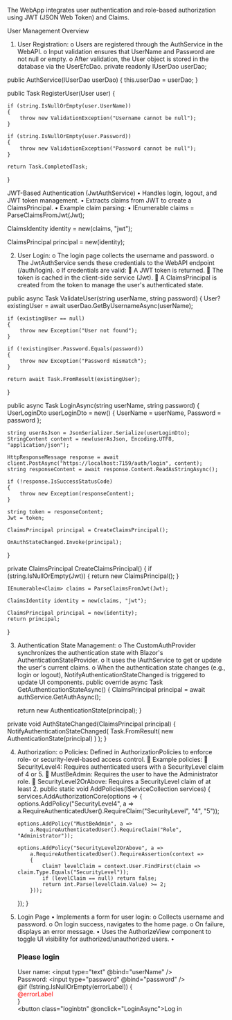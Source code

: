 The WebApp integrates user authentication and role-based authorization using JWT (JSON Web Token) and Claims.

User Management Overview
1.	User Registration:
o	Users are registered through the AuthService in the WebAPI.
o	Input validation ensures that UserName and Password are not null or empty.
o	After validation, the User object is stored in the database via the UserEfcDao.
private readonly IUserDao userDao;

public AuthService(IUserDao userDao)
{
    this.userDao = userDao;
}

public Task RegisterUser(User user)
{

    if (string.IsNullOrEmpty(user.UserName))
    {
        throw new ValidationException("Username cannot be null");
    }

    if (string.IsNullOrEmpty(user.Password))
    {
        throw new ValidationException("Password cannot be null");
    }
    
    return Task.CompletedTask;
}

JWT-Based Authentication (JwtAuthService)
•	Handles login, logout, and JWT token management.
•	Extracts claims from JWT to create a ClaimsPrincipal.
•	Example claim parsing:
•	IEnumerable<Claim> claims = ParseClaimsFromJwt(Jwt);

ClaimsIdentity identity = new(claims, "jwt");

ClaimsPrincipal principal = new(identity);


2.	User Login:
o	The login page collects the username and password.
o	The JwtAuthService sends these credentials to the WebAPI endpoint (/auth/login).
o	If credentials are valid:
	A JWT token is returned.
	The token is cached in the client-side service (Jwt).
	A ClaimsPrincipal is created from the token to manage the user's authenticated state.

public async Task<User> ValidateUser(string userName, string password)
{
    User? existingUser = await userDao.GetByUsernameAsync(userName);
    
    if (existingUser == null)
    {
        throw new Exception("User not found");
    }

    if (!existingUser.Password.Equals(password))
    {
        throw new Exception("Password mismatch");
    }

    return await Task.FromResult(existingUser);
}

public async Task LoginAsync(string userName, string password)
{
    UserLoginDto userLoginDto = new()
    {
        UserName = userName,
        Password = password
    };

    string userAsJson = JsonSerializer.Serialize(userLoginDto);
    StringContent content = new(userAsJson, Encoding.UTF8, "application/json");

    HttpResponseMessage response = await client.PostAsync("https://localhost:7159/auth/login", content);
    string responseContent = await response.Content.ReadAsStringAsync();

    if (!response.IsSuccessStatusCode)
    {
        throw new Exception(responseContent);
    }

    string token = responseContent;
    Jwt = token;

    ClaimsPrincipal principal = CreateClaimsPrincipal();

    OnAuthStateChanged.Invoke(principal);
}

private  ClaimsPrincipal CreateClaimsPrincipal()
{
    if (string.IsNullOrEmpty(Jwt))
    {
        return new ClaimsPrincipal();
    }

    IEnumerable<Claim> claims = ParseClaimsFromJwt(Jwt);
    
    ClaimsIdentity identity = new(claims, "jwt");

    ClaimsPrincipal principal = new(identity);
    return principal;
}

3.	Authentication State Management:
o	The CustomAuthProvider synchronizes the authentication state with Blazor's AuthenticationStateProvider.
o	It uses the IAuthService to get or update the user's current claims.
o	When the authentication state changes (e.g., login or logout), NotifyAuthenticationStateChanged is triggered to update UI components.
public override async Task<AuthenticationState> GetAuthenticationStateAsync()
{
    ClaimsPrincipal principal = await authService.GetAuthAsync();
    
    return new AuthenticationState(principal);
}

private void AuthStateChanged(ClaimsPrincipal principal)
{
    NotifyAuthenticationStateChanged(
        Task.FromResult(
            new AuthenticationState(principal)
        )
    );
}

4.	Authorization:
o	Policies: Defined in AuthorizationPolicies to enforce role- or security-level-based access control.
	Example policies:
	SecurityLevel4: Requires authenticated users with a SecurityLevel claim of 4 or 5.
	MustBeAdmin: Requires the user to have the Administrator role.
	SecurityLevel2OrAbove: Requires a SecurityLevel claim of at least 2.
public static void AddPolicies(IServiceCollection services)
{
    services.AddAuthorizationCore(options =>
    {
        options.AddPolicy("SecurityLevel4", a =>
            a.RequireAuthenticatedUser().RequireClaim("SecurityLevel", "4", "5"));

        options.AddPolicy("MustBeAdmin", a =>
            a.RequireAuthenticatedUser().RequireClaim("Role", "Administrator"));

        options.AddPolicy("SecurityLevel2OrAbove", a =>
            a.RequireAuthenticatedUser().RequireAssertion(context =>
            {
                Claim? levelClaim = context.User.FindFirst(claim => claim.Type.Equals("SecurityLevel"));
                if (levelClaim == null) return false;
                return int.Parse(levelClaim.Value) >= 2;
            }));
    });
}



4. Login Page
•	Implements a form for user login:
o	Collects username and password.
o	On login success, navigates to the home page.
o	On failure, displays an error message.
•	Uses the AuthorizeView component to toggle UI visibility for authorized/unauthorized users.
•	<AuthorizeView>
    <NotAuthorized>
        <div class="card">
            <h3>Please login</h3>
            <div class="field">
                <label>User name:</label>
                <input type="text" @bind="userName" />
            </div>
            <div class="field">
                <label style="text-align: center">Password:</label>
                <input type="password" @bind="password" />
            </div>
            @if (!string.IsNullOrEmpty(errorLabel))
            {
                <div class="field">
                    <label style="color: red">
                        @errorLabel
                    </label>
                </div>
            }
            <div class="field">
                <button class="loginbtn" @onclick="LoginAsync">Log in</button>
            </div>
        </div>
    </NotAuthorized>
    <Authorized>
    </Authorized>
</AuthorizeView>
